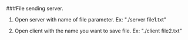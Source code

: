 ###File sending server.

1. Open server with name of file parameter.
Ex: "./server file1.txt"

2. Open client with the name you want to save file.
Ex: "./client file2.txt"